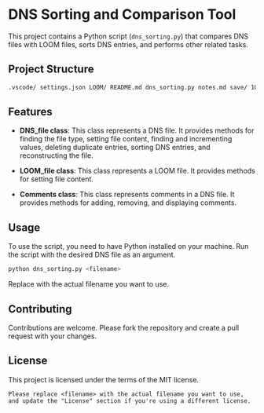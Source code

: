 # DNS Sorting and Comparison Tool

This project contains a Python script (`dns_sorting.py`) that compares DNS files with LOOM files, sorts DNS entries, and performs other related tasks.

## Project Structure

```bash
.vscode/ settings.json LOOM/ README.md dns_sorting.py notes.md save/ 10.10.db.save ruddy.db.save
```

## Features

- **DNS_file class**: This class represents a DNS file. It provides methods for finding the file type, setting file content, finding and incrementing values, deleting duplicate entries, sorting DNS entries, and reconstructing the file.

- **LOOM_file class**: This class represents a LOOM file. It provides methods for setting file content.

- **Comments class**: This class represents comments in a DNS file. It provides methods for adding, removing, and displaying comments.

## Usage

To use the script, you need to have Python installed on your machine. Run the script with the desired DNS file as an argument.

```bash
python dns_sorting.py <filename>
```

Replace <filename> with the actual filename you want to use.

## Contributing
Contributions are welcome. Please fork the repository and create a pull request with your changes.

## License
This project is licensed under the terms of the MIT license.

```
Please replace <filename> with the actual filename you want to use, and update the "License" section if you're using a different license.
```
